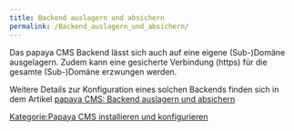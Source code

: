```yaml
---
title: Backend auslagern und absichern
permalink: /Backend_auslagern_und_absichern/
---
```


Das papaya CMS Backend lässt sich auch auf eine eigene (Sub-)Domäne ausgelagern.
Zudem kann eine gesicherte Verbindung (https) für die gesamte (Sub-)Domäne erzwungen werden.

Weitere Details zur Konfiguration eines solchen Backends finden sich in dem Artikel [papaya CMS: Backend auslagern und absichern](http://idxsolutions.de/papaya-cms-backend-auslagern-und-absichern.91.html)

[Kategorie:Papaya CMS installieren und konfigurieren](export_de/Kategorie:Papaya_CMS_installieren_und_konfigurieren.md)